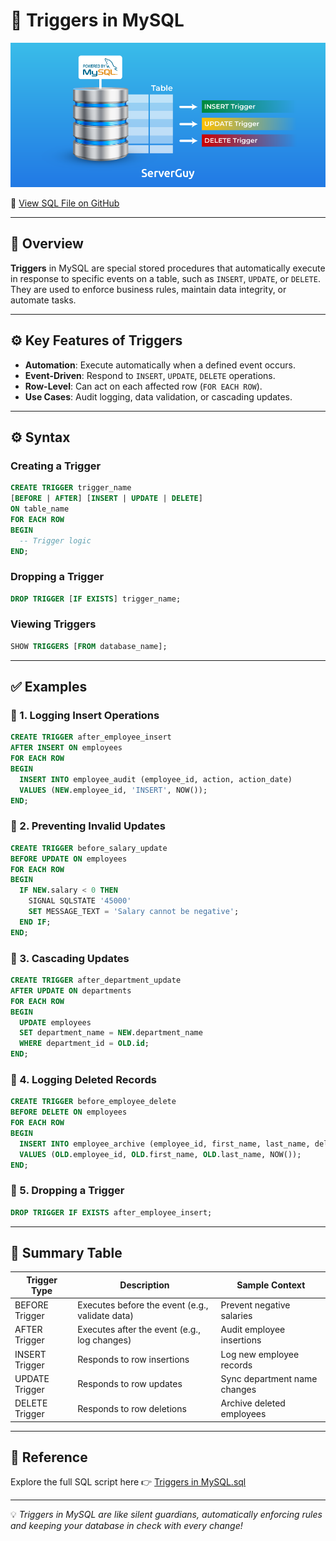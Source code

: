 # 🧠 Triggers in MySQL

<p align="center">
  <img src="https://github.com/Akshatha435/SQL/blob/main/9.%20Trigger/Trigger.png" alt="MySQL Triggers" />
</p>

🔗 [View SQL File on GitHub](https://github.com/Akshatha435/SQL/blob/main/9.%20Trigger/Trigger%20in%20Sql.sql)

---

## 📘 Overview

**Triggers** in MySQL are special stored procedures that automatically execute in response to specific events on a table, such as `INSERT`, `UPDATE`, or `DELETE`. They are used to enforce business rules, maintain data integrity, or automate tasks.

---

## ⚙️ Key Features of Triggers

- **Automation**: Execute automatically when a defined event occurs.
- **Event-Driven**: Respond to `INSERT`, `UPDATE`, `DELETE` operations.
- **Row-Level**: Can act on each affected row (`FOR EACH ROW`).
- **Use Cases**: Audit logging, data validation, or cascading updates.

---

## ⚙️ Syntax

### Creating a Trigger
```sql
CREATE TRIGGER trigger_name
[BEFORE | AFTER] [INSERT | UPDATE | DELETE]
ON table_name
FOR EACH ROW
BEGIN
  -- Trigger logic
END;
```

### Dropping a Trigger
```sql
DROP TRIGGER [IF EXISTS] trigger_name;
```

### Viewing Triggers
```sql
SHOW TRIGGERS [FROM database_name];
```

---

## ✅ Examples

### 🔹 1. Logging Insert Operations

```sql
CREATE TRIGGER after_employee_insert
AFTER INSERT ON employees
FOR EACH ROW
BEGIN
  INSERT INTO employee_audit (employee_id, action, action_date)
  VALUES (NEW.employee_id, 'INSERT', NOW());
END;
```

### 🔹 2. Preventing Invalid Updates

```sql
CREATE TRIGGER before_salary_update
BEFORE UPDATE ON employees
FOR EACH ROW
BEGIN
  IF NEW.salary < 0 THEN
    SIGNAL SQLSTATE '45000'
    SET MESSAGE_TEXT = 'Salary cannot be negative';
  END IF;
END;
```

### 🔹 3. Cascading Updates

```sql
CREATE TRIGGER after_department_update
AFTER UPDATE ON departments
FOR EACH ROW
BEGIN
  UPDATE employees
  SET department_name = NEW.department_name
  WHERE department_id = OLD.id;
END;
```

### 🔹 4. Logging Deleted Records

```sql
CREATE TRIGGER before_employee_delete
BEFORE DELETE ON employees
FOR EACH ROW
BEGIN
  INSERT INTO employee_archive (employee_id, first_name, last_name, deleted_date)
  VALUES (OLD.employee_id, OLD.first_name, OLD.last_name, NOW());
END;
```

### 🔹 5. Dropping a Trigger

```sql
DROP TRIGGER IF EXISTS after_employee_insert;
```

---

## 📎 Summary Table

| Trigger Type        | Description                                      | Sample Context                     |
|---------------------|--------------------------------------------------|------------------------------------|
| BEFORE Trigger      | Executes before the event (e.g., validate data)  | Prevent negative salaries          |
| AFTER Trigger       | Executes after the event (e.g., log changes)     | Audit employee insertions          |
| INSERT Trigger      | Responds to row insertions                       | Log new employee records           |
| UPDATE Trigger      | Responds to row updates                          | Sync department name changes       |
| DELETE Trigger      | Responds to row deletions                        | Archive deleted employees          |

---

## 📎 Reference

Explore the full SQL script here 👉 [Triggers in MySQL.sql](https://github.com/jeevan499/SQL/blob/main/9.%20Trigger/Trigger%20in%20Sql%20by%20Jeevan%20Raj%20.sql)

---

💡 *Triggers in MySQL are like silent guardians, automatically enforcing rules and keeping your database in check with every change!*
